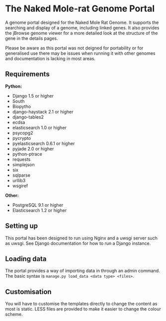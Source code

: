 The Naked Mole-rat Genome Portal
================================

A genome portal designed for the Naked Mole Rat Genome. It supports the searching and display of a genome, including linked genes. It also provides the jBrowse genome viewer for a more detailed look at the structure of the gene in the details pages. 

Please be aware as this portal was not deigned for portability or for generalised use there may be issues when running it with other genomes and documentation is lacking in most areas.

## Requirements

**Python:**
- Django 1.5 or higher
- South
- Biopytho
- django-haystack 2.1 or higher
- django-tables2
- ecdsa
- elasticsearch 1.0 or higher
- psycopg2
- pycrypto
- pyelasticsearch 0.6.1 or higher
- pyjade 2.0 or higher
- python-ptrace
- requests
- simplejson
- six
- sqlparse
- urllib3
- wsgiref

**Other:**
- PostgreSQL 9.1 or higher
- Elasticsearch 1.2 or higher

## Setting up

This portal has been designed to run using Nginx and a uwsgi server such as uwsgi. See Django documentation for how to run a Django instance. 

## Loading data

The portal provides a way of importing data in through an admin command. The basic syntax is `manage.py load_data <data type> <files>`.

## Customisation

You will have to customise the templates directly to change the content as most is static. LESS files are provided to make it easier to change the colour scheme.
